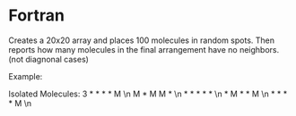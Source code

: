 # Fortran
Creates a 20x20 array and places 100 molecules in random spots.
Then reports how many molecules in the final arrangement have no neighbors. (not diagnonal cases)

Example:

Isolated Molecules: 3 
       * * * * M \n
       M * M M * \n
       * * * * * \n
       * M * * M \n
       * * * * M \n
